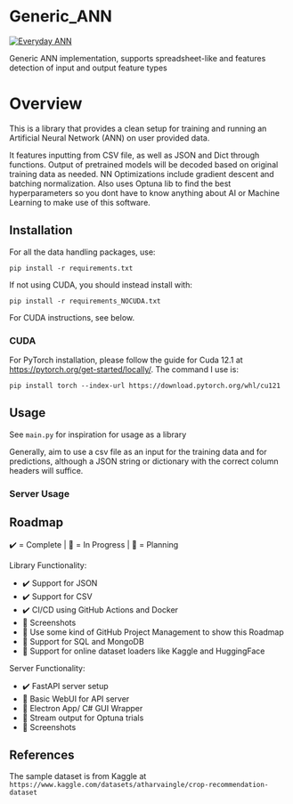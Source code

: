 # Generic_ANN
[![Everyday ANN](https://github.com/UdarGIT829/Everyday_ANN/actions/workflows/Everyday-ANN.yml/badge.svg)](https://github.com/UdarGIT829/Everyday_ANN/actions/workflows/Everyday-ANN.yml)

Generic ANN implementation, supports spreadsheet-like and features detection of input and output feature types

# Overview
This is a library that provides a clean setup for training and running an Artificial Neural Network (ANN) on user provided data.

It features inputting from CSV file, as well as JSON and Dict through functions. Output of pretrained models will be decoded based on original training data as needed.
NN Optimizations include gradient descent and batching normalization. Also uses Optuna lib to find the best hyperparameters so you dont have to know anything about AI or Machine Learning to make use of this software. 

## Installation

For all the data handling packages, use:
```
pip install -r requirements.txt
```

If not using CUDA, you should instead install with:
```
pip install -r requirements_NOCUDA.txt
```
For CUDA instructions, see below.

### CUDA
For PyTorch installation, please follow the guide for Cuda 12.1 at https://pytorch.org/get-started/locally/.
The command I use is: 
```
pip install torch --index-url https://download.pytorch.org/whl/cu121
```

## Usage
See `main.py` for inspiration for usage as a library

Generally, aim to use a csv file as an input for the training data and for predictions, although a JSON string or dictionary with the correct column headers will suffice. 

### Server Usage


## Roadmap
✔️ = Complete | 🔄 = In Progress | 📝 = Planning

Library Functionality:
- ✔️ Support for JSON
- ✔️ Support for CSV
- ✔️ CI/CD using GitHub Actions and Docker
- 🔄 Screenshots
- 📝 Use some kind of GitHub Project Management to show this Roadmap
- 📝 Support for SQL and MongoDB
- 📝 Support for online dataset loaders like Kaggle and HuggingFace 

Server Functionality:
- ✔️ FastAPI server setup
- 📝 Basic WebUI for API server
- 📝 Electron App/ C# GUI Wrapper
- 📝 Stream output for Optuna trials
- 🔄 Screenshots

## References
The sample dataset is from Kaggle at `https://www.kaggle.com/datasets/atharvaingle/crop-recommendation-dataset`